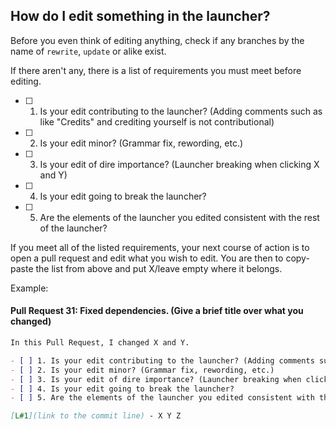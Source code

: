 ## How do I edit something in the launcher?

Before you even think of editing anything, check if any branches by the name of `rewrite`, `update` or alike exist.

If there aren't any, there is a list of requirements you must meet before editing.

- [ ] 1. Is your edit contributing to the launcher? (Adding comments such as like "Credits" and crediting yourself is not contributional)
- [ ] 2. Is your edit minor? (Grammar fix, rewording, etc.)
- [ ] 3. Is your edit of dire importance? (Launcher breaking when clicking X and Y)
- [ ] 4. Is your edit going to break the launcher?
- [ ] 5. Are the elements of the launcher you edited consistent with the rest of the launcher?

If you meet all of the listed requirements, your next course of action is to open a pull request and edit what you wish to edit.
You are then to copy-paste the list from above and put X/leave empty where it belongs.

Example:


#### Pull Request 31: Fixed dependencies. (Give a brief title over what you changed)

```md
In this Pull Request, I changed X and Y.

- [ ] 1. Is your edit contributing to the launcher? (Adding comments such as like "Credits" and crediting yourself is not contributional)
- [ ] 2. Is your edit minor? (Grammar fix, rewording, etc.)
- [ ] 3. Is your edit of dire importance? (Launcher breaking when clicking X and Y)
- [ ] 4. Is your edit going to break the launcher?
- [ ] 5. Are the elements of the launcher you edited consistent with the rest of the launcher?

[L#1](link to the commit line) - X Y Z
```
